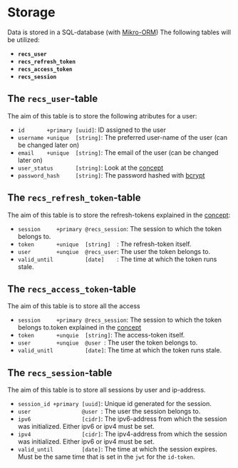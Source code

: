 # Storage
Data is stored in a SQL-database (with [Mikro-ORM](https://mikro-orm.io/))
The following tables will be utilized:

- **`recs_user`**
- **`recs_refresh_token`**
- **`recs_access_token`**
- **`recs_session`**

## The `recs_user`-table
The aim of this table is to store the following atributes for a user:
- `id       +primary [uuid]`: ID assigned to the user
- `username +unique  [string]`: The preferred user-name of the user (can be changed later on) 
- `email    +unique  [string]`: The email of the user (can be changed later on)
- `user_status       [string]`: Look at the [concept](concept.md#the-user-account)
- `password_hash     [string]`: The password hashed with [bcrypt](https://github.com/dcodeIO/bcrypt.js)

## The `recs_refresh_token`-table
The aim of this table is to store the refresh-tokens explained in the [concept](concept.md#speaking-of-tokens):
- `session     +primary @recs_session`: The session to which the token belongs to.
- `token       +unique  [string]  `: The refresh-token itself.
- `user        +unqiue  @recs_user`: The user the token belongs to.
- `valid_until          [date]    `: The time at which the token runs stale.

## The `recs_access_token`-table
The aim of this table is to store all the access 
- `session     +primary @recs_session`: The session to which the token belongs to.token explained in the [concept](concept.md#speaking-of-tokens)
- `token       +unquie  [string]`: The access-token itself.
- `user        +unqiue  @user `: The user the token belongs to.
- `valid_unitl          [date]`: The time at which the token runs stale.

## The `recs_session`-table
The aim of this table is to store all sessions by user and ip-address.
- `session_id +primary [uuid]`: Unique id generated for the session.
- `user                @user `: The user the session belongs to.
- `ipv6                [cidr]`: The ipv6-address from which the session was initialized. Either ipv6 or ipv4 must be set.
- `ipv4                [cidr]`: The ipv4-address from which the session was initialized. Either ipv6 or ipv4 must be set.
- `valid_until         [date]`: The time at which the session expires. Must be the same time that is set in the `jwt` for the `id-token`. 